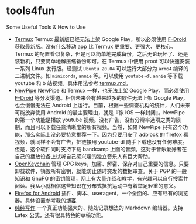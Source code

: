 # tools4fun
Some Useful Tools &amp; How to Use

* [Termux](https://termux.com/) Termux 最新版已经无法上架 Google Play，所以必须使用 [F-Droid](https://f-droid.org/repository/browse/?fdid=com.termux) 获取最新版。没有什么移动 app 比 Termux 更重要、更强大、更核心。Termux 的配置看似复杂，但是可以简单地完成备份，之后无论玩坏了、还是装新机，只要简单地解压缩备份即可。在 Termux 中使用 proot 可以快速安装一系列 Linux 发行版。经测试 ```Ubuntu 20.04``` 可以运行大部分为 ```arm64``` 编译的二进制文件。如 ```miniconda```, ```annie``` 等。可以使用 ```youtube-dl``` ```annie``` 等下载 youtube 和 b 站视频。具体用法参考 [termux.md](https://github.com/shadowquark/tools4fun/blob/master/termux.md)。
* [NewPipe](https://newpipe.net/) NewPipe 和 Termux 一样，也无法上架 Google Play，而必须使用 [F-Droid](https://f-droid.org/en/packages/org.schabi.newpipe/) 等分发渠道。相信未来会有越来越多的软件无法上架 Google Play，也会慢慢无法在 Android 上运行。目前，根据一些调查机构的统计，人们未来可能放弃使用 Android 的最主要理由，就是『像 iOS 一样封闭』。NewPipe 的第一个功能是播放 youtube 视频。没有广告，没有分辨率选项之类的限制，而且可以下载任意清晰度的所有视频。当然，如果 NewPipe 只有这个功能，那么实际上没必要特意推荐一下。因为只要用安了 adblock 的 firefox 看视频，就同样不会有广告，把链接用 youtube-dl 随手下载也没有任何难度。但是，这个软件同时支持下载 bandcamp 上面的音频。这对于音乐爱好者在自己的播放设备上试听自己感兴趣的独立音乐人有巨大帮助。
* [OpenKeychain](https://www.openkeychain.org/) 管理 GPG keys，加密、解密、保存对自己重要的信息。只要卸载软件，销毁所有密钥，就能防止随时突发的数据审查。关于 PGP 的一般知识和 GnuPG 的密钥管理，网上有大量介绍和教学，有兴趣可以自行搜索并阅读。我从小就相信这些知识在分布式抵抗运动中有着举足轻重的意义。
* [Firefox for Android](https://shadowquark.github.io/firefox/) 插件、脚本、useragent，一个全面的、应有尽有的浏览器。具体设置参考我的[博客](https://shadowquark.github.io/firefox/)
* [纯纯写作](https://play.google.com/store/apps/details?id=com.drakeet.purewriter) 一个真正功能强大的、随处记录想法的 Markdown 编辑器。支持 Latex 公式，还有很具特色的草稿功能。
